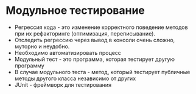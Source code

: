 # Модульное тестирование

* Регрессия кода - это изменение корректного поведение методов при их рефакторинге (оптимизация, переписывание).
* Отследить регрессию через вывод в консоли очень сложно, муторно и неудобно.
* Необходимо автоматизировать процесс
* Модульный тест - это программа, которая тестирует другую программу
* В случае модульного теста - метод, который тестирует публичные методы другого класса независимо от других
* JUnit - фреймворк для тестирования 
